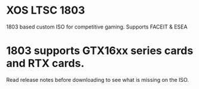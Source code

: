 # XOS LTSC 1803
1803 based custom ISO for competitive gaming. Supports FACEIT & ESEA

# 1803 supports GTX16xx series cards and RTX cards.

Read release notes before downloading to see what is missing on the ISO.
